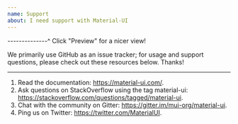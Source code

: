 ```yaml
---
name: Support
about: I need support with Material-UI
---
```


--------------^ Click "Preview" for a nicer view!

We primarily use GitHub as an issue tracker; for usage and support questions, please check out these resources below. Thanks!

---

1. Read the documentation: https://material-ui.com/.
2. Ask questions on StackOverflow using the tag material-ui: https://stackoverflow.com/questions/tagged/material-ui.
3. Chat with the community on Gitter: https://gitter.im/mui-org/material-ui.
4. Ping us on Twitter: https://twitter.com/MaterialUI.

